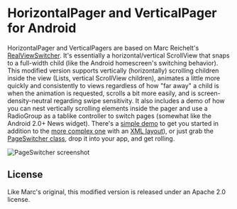 HorizontalPager and VerticalPager for Android
==============
HorizontalPager and VerticalPagers are based on Marc Reichelt's [RealViewSwitcher](http://marcreichelt.blogspot.com/2010/09/android-use-realviewswitcher-to-switch.html). It's essentially a horizontal/vertical ScrollView that snaps to a full-width child (like the Android homescreen's switching behavior). This modified version supports vertically (horizontally) scrolling children inside the view (Lists, vertical ScrollView children), animates a little more quickly and consistently to views regardless of how "far away" a child is when the animation is requested,  scrolls a bit more easily, and is screen-density-neutral regarding swipe sensitivity. It also includes a demo of how you can nest vertically scrolling elements inside the pager and use a RadioGroup as a tablike controller to switch pages (somewhat like the Android 2.0+ News widget). There's a [simple demo](https://github.com/ysamlan/horizontalpager/blob/master/src/com/github/ysamlan/horizontalpager/HorizontalPagerDemo.java) to get you started in addition to the [more complex one](https://github.com/ysamlan/horizontalpager/blob/master/src/com/github/ysamlan/horizontalpager/TabbedHorizontalPagerDemo.java) with an [XML layout](https://github.com/ysamlan/horizontalpager/blob/master/res/layout/activity_tabbed_horizontal_pager_demo.xml)), or just grab the [PageSwitcher class](https://github.com/ysamlan/horizontalpager/blob/master/src/com/github/ysamlan/horizontalpager/HorizontalPager.java), drop it into your app, and get rolling.

![PageSwitcher screenshot](http://ysamlan.github.com/horizontalpager/horizontal-pager-screenshot.png)

License
-----
Like Marc's original, this modified version is released under an Apache 2.0 license. 
